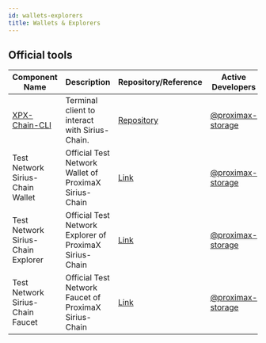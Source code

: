 ```yaml
---
id: wallets-explorers
title: Wallets & Explorers
---
```

## Official tools

**Component Name** |	**Description** |	**Repository/Reference**  |	**Active Developers**
----------------|-------------------|-------------------|---------------------------
[XPX-Chain-CLI](client/overview.md) |	Terminal client to interact with Sirius-Chain. |[Repository](https://github.com/proximax-storage/xpx-chain-cli) | [@proximax-storage](https://github.com/proximax-storage)	
Test Network Sirius-Chain Wallet|Official Test Network Wallet of ProximaX Sirius-Chain|[Link](http://bctestnetwallet.xpxsirius.io)|[@proximax-storage](https://github.com/proximax-storage)
Test Network Sirius-Chain Explorer|Official Test Network Explorer of ProximaX Sirius-Chain|[Link](http://bctestnetexplorer.xpxsirius.io)|[@proximax-storage](https://github.com/proximax-storage)
Test Network Sirius-Chain Faucet|Official Test Network Faucet of ProximaX Sirius-Chain|[Link](http://bctestnetfaucet.xpxsirius.io)|[@proximax-storage](https://github.com/proximax-storage)
